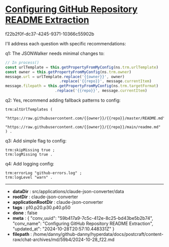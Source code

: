 # [Configuring GitHub Repository README Extraction](https://claude.ai/chat/59b417a9-7c5c-412e-8c25-bd43be5b2b74)

f22b2f0f-dc37-4245-9371-10366c55902b

 I'll address each question with specific recommendations:

q1: The JSONWalker needs minimal changes to:
```javascript
// In process()
const urlTemplate = this.getPropertyFromMyConfig(ns.trm.urlTemplate)
const owner = this.getPropertyFromMyConfig(ns.trm.owner)
message.url = urlTemplate.replace('{{owner}}', owner)
                        .replace('{{repo}}', message.currentItem)
message.filepath = this.getPropertyFromMyConfig(ns.trm.targetFormat)
                      .replace('{{repo}}', message.currentItem)
```

q2: Yes, recommend adding fallback patterns to config:
```turtle
trm:altUrlTemplates (
    "https://raw.githubusercontent.com/{{owner}}/{{repo}}/master/README.md"
    "https://raw.githubusercontent.com/{{owner}}/{{repo}}/main/readme.md"
) .
```

q3: Add simple flag to config:
```turtle
trm:skipMissing true ;
trm:logMissing true .
```

q4: Add logging config:
```turtle
trm:errorLog "github-errors.log" ;
trm:logLevel "warn" .
```

---

* **dataDir** : src/applications/claude-json-converter/data
* **rootDir** : claude-json-converter
* **applicationRootDir** : claude-json-converter
* **tags** : p10.p20.p30.p40.p50
* **done** : false
* **meta** : {
  "conv_uuid": "59b417a9-7c5c-412e-8c25-bd43be5b2b74",
  "conv_name": "Configuring GitHub Repository README Extraction",
  "updated_at": "2024-10-28T20:57:10.448331Z"
}
* **filepath** : /home/danny/github-danny/hyperdata/docs/postcraft/content-raw/chat-archives/md/59b4/2024-10-28_f22.md